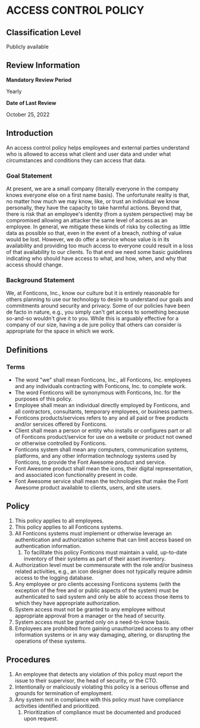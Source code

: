 # ACCESS CONTROL POLICY

## Classification Level
Publicly available

## Review Information

__Mandatory Review Period__

Yearly

__Date of Last Review__

October 25, 2022

## Introduction

An access control policy helps employees and external parties understand who is allowed to access what client and user data
and under what circumstances and conditions they can access that data.

### Goal Statement

At present, we are a small company (literally everyone in the company knows everyone else on a first name basis). The
unfortunate reality is that, no matter how much we may know, like, or trust an individual we know personally, they have the
capacity to take harmful actions. Beyond that, there is risk that an employee's identity (from a system perspective) may be
compromised allowing an attacker the same level of access as an employee. In general, we mitigate these kinds of risks by
collecting as little data as possible so that, even in the event of a breach, nothing of value would be lost. However, we do
offer a service whose value is in its availability and providing too much access to everyone could result in a loss of that
availability to our clients. To that end we need some basic guidelines indicating who should have access to what, and how,
when, and why that access should change.

### Background Statement 

We, at Fonticons, Inc., know our culture but it is entirely reasonable for others planning to use our technology to desire
to understand our goals and commitments around security and privacy. Some of our policies have been de facto in nature, e.g.,
you simply can't get access to something because so-and-so wouldn't give it to you. While this is arguably effective for a 
company of our size, having a de jure policy that others can consider is appropriate for the space in which we work. 

## Definitions 

### Terms

* The word "we" shall mean Fonticons, Inc., all Fonticons, Inc. employees and any individuals contracting with Fonticons, Inc. to complete work.
* The word Fonticons will be synonymous with Fonticons, Inc. for the purposes of this policy.
* Employee shall mean an individual directly employed by Fonticons, and all contractors, consultants, temporary employees, or business partners.
* Fonticons products/services refers to any and all paid or free products and/or services offered by Fonticons.
* Client shall mean a person or entity who installs or configures part or all of Fonticons product/service for use on a website or product not owned or otherwise controlled by Fonticons.
* Fonticons system shall mean any computers, communication systems, platforms, and any other information technology systems used by Fonticons, to provide the Font Awesome product and service.
* Font Awesome product shall mean the icons, their digital representation, and associated icon functionality present in code.
* Font Awesome service shall mean the technologies that make the Font Awesome product available to clients, users, and site users.

## Policy 

1. This policy applies to all employees.
1. This policy applies to all Fonticons systems.
1. All Fonticons systems must implement or otherwise leverage an authentication and authorization scheme that can limit access based on authentication information.
   1. To facilitate this policy Fonticons must maintain a valid, up-to-date inventory of their systems as part of their asset inventory.
1. Authorization level must be commensurate with the role and/or business related activities, e.g., an icon designer does not typically require admin access to the logging database.
1. Any employee or pro clients accessing Fonticons systems (with the exception of the free and or public aspects of the system) must be authenticated to said system and only be able to access those items to which they have appropriate authorization.
1. System access must not be granted to any employee without appropriate approval from a manager or the head of security.
1. System access must be granted only on a need-to-know basis.
1. Employees are prohibited from gaining unauthorized access to any other information systems or in any way damaging, altering, or disrupting the operations of these systems.

## Procedures

1. An employee that detects any violation of this policy must report the issue to their supervisor, the head of security, or the CTO.
1. Intentionally or maliciously violating this policy is a serious offense and grounds for termination of employment.
1. Any system not in compliance with this policy must have compliance activities identified and prioritized.
   1. Prioritization of compliance must be documented and produced upon request.
